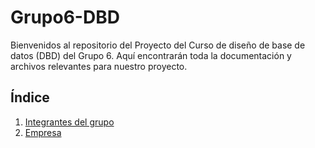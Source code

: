 # Grupo6-DBD
Bienvenidos al repositorio del Proyecto del Curso de diseño de base de datos (DBD) del Grupo 6. Aquí encontrarán toda la documentación y archivos relevantes para nuestro proyecto.

## Índice

1. [Integrantes del grupo](Integrantes/integrantes.md)
2. [Empresa](Empresas%20opciones/empresas.md)
